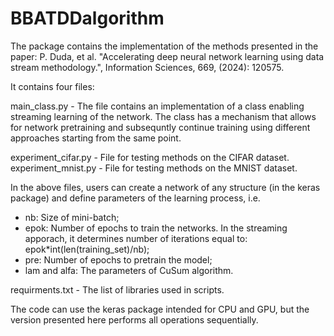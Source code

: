 # BBATDDalgorithm

The package contains the implementation of the methods presented in the paper:
P. Duda, et al. "Accelerating deep neural network learning using data stream methodology.", Information Sciences, 669, (2024): 120575.

It contains four files:

main_class.py - The file contains an implementation of a class enabling streaming learning of the network. The class has a mechanism that allows for network pretraining and subsequntly continue training using different approaches starting from the same point.

experiment_cifar.py - File for testing methods on the CIFAR dataset.
experiment_mnist.py - File for testing methods on the MNIST dataset.

In the above files, users can create a network of any structure (in the keras package) and define parameters of the learning process, i.e.
  - nb: Size of mini-batch;
  - epok: Number of epochs to train the networks. In the streaming apporach, it determines number of iterations equal to: epok*int(len(training_set)/nb);
  - pre: Number of epochs to pretrain the model;
  - lam and alfa: The parameters of CuSum algorithm.

requirments.txt - The list of libraries used in scripts.

The code can use the keras package intended for CPU and GPU, but the version presented here performs all operations sequentially.
